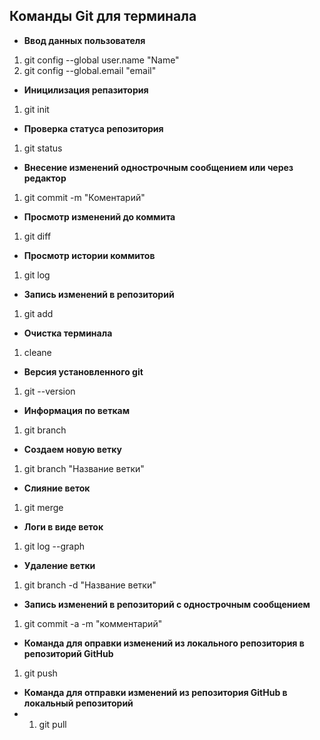 ## Команды Git для терминала

* **Ввод данных пользователя**  
1. git config --global user.name "Name"
2. git config --global.email "email"

* **Иницилизация репазитория**
1. git init

* **Проверка статуса репозитория**
1. git status

* **Внесение изменений однострочным сообщением или через редактор**
1. git commit -m "Коментарий"

* **Просмотр изменений до коммита**
1. git diff

* **Просмотр истории коммитов**
1. git log

* **Запись изменений в репозиторий**
1. git add

* **Очистка терминала**
1. cleane

* **Версия установленного git**
1. git --version

* **Информация по веткам**
1. git branch

* **Создаем новую ветку**
1. git branch "Название ветки"

* **Слияние веток**
1. git merge 

* **Логи в виде веток**
1. git log --graph

* **Удаление ветки**
1. git branch -d "Название ветки"

* **Запись изменений в репозиторий с однострочным сообщением**
1. git commit -a -m "комментарий"

* **Команда для оправки изменений из локального репозитория в репозиторий GitHub**
1. git push

* **Команда для отправки изменений из репозитория GitHub в локальный репозиторий**
* 1. git pull
